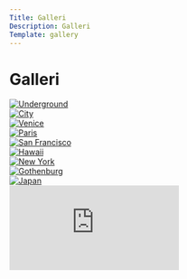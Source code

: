 ```yaml
---
Title: Galleri
Description: Galleri
Template: gallery
---
```


Galleri
=========

<div class="picture">
    <a href="%base_url%/image/gallery/img1.jpg" target="_blank" aria-label="Go to image of underground">
        <picture>
            <source media="(min-width: 668px)" srcset="%base_url%/image/gallery/img1.jpg?w=100%&crop-to-fit&area=0,0,34,0">
            <source media="(min-width: 376px)" srcset="%base_url%/image/gallery/img1.jpg">
            <img src="%base_url%/image/gallery/img1.jpg" alt="Underground">
        </picture>
    </a>
</div>

<div class="picture">
    <a href="%base_url%/image/gallery/img2.jpg" target="_blank" aria-label="Go to image of city">
        <picture>
            <source media="(min-width: 668px)" srcset="%base_url%/image/gallery/img2.jpg?w=100%&crop-to-fit&area=17,0,17,0">
            <source media="(min-width: 376px)" srcset="%base_url%/image/gallery/img2.jpg">
            <img src="%base_url%/image/gallery/img2.jpg" alt="City">
        </picture>
    </a>
</div>

<div class="picture">
    <a href="%base_url%/image/gallery/img3.jpg" target="_blank" aria-label="Go to image of Venice">
        <picture>
            <source media="(min-width: 668px)" srcset="%base_url%/image/gallery/img3.jpg?w=100%&crop-to-fit&area=17,0,17,0">
            <source media="(min-width: 376px)" srcset="%base_url%/image/gallery/img3.jpg">
            <img src="%base_url%/image/gallery/img3.jpg" alt="Venice">
        </picture>
    </a>
</div>

<div class="picture">
    <a href="%base_url%/image/gallery/img4.jpg" target="_blank" aria-label="Go to image of Paris">
        <picture>
            <source media="(min-width: 668px)" srcset="%base_url%/image/gallery/img4.jpg?w=100%&crop-to-fit&area=0,0,33,0">
            <source media="(min-width: 376px)" srcset="%base_url%/image/gallery/img4.jpg">
            <img src="%base_url%/image/gallery/img4.jpg" alt="Paris">
        </picture>
    </a>
</div>

<div class="picture">
    <a href="%base_url%/image/gallery/img5.jpg" target="_blank" aria-label="Go to image of San Francisco">
        <picture>
            <source media="(min-width: 668px)" srcset="%base_url%/image/gallery/img5.jpg?w=100%&crop-to-fit&area=15,0,10,0">
            <source media="(min-width: 376px)" srcset="%base_url%/image/gallery/img5.jpg">
            <img src="%base_url%/image/gallery/img5.jpg" alt="San Francisco">
        </picture>
    </a>
</div>

<div class="picture">
    <a href="%base_url%/image/gallery/img6.jpg" target="_blank" aria-label="Go to image of Hawaii">
        <picture>
            <source media="(min-width: 668px)" srcset="%base_url%/image/gallery/img6.jpg?w=100%&crop-to-fit&area=0,0,20,0">
            <source media="(min-width: 376px)" srcset="%base_url%/image/gallery/img6.jpg">
            <img src="%base_url%/image/gallery/img6.jpg" alt="Hawaii">
        </picture>
    </a>
</div>

<div class="picture">
    <a href="%base_url%/image/gallery/img7.jpg" target="_blank" aria-label="Go to image of New York">
        <picture>
            <source media="(min-width: 668px)" srcset="%base_url%/image/gallery/img7.jpg?w=100%&crop-to-fit&area=10,0,24,0">
            <source media="(min-width: 376px)" srcset="%base_url%/image/gallery/img7.jpg">
            <img src="%base_url%/image/gallery/img7.jpg" alt="New York">
        </picture>
    </a>
</div>

<div class="picture">
    <a href="%base_url%/image/gallery/img8.jpg" target="_blank" aria-label="Go to image of Gothenburg">
        <picture>
            <source media="(min-width: 668px)" srcset="%base_url%/image/gallery/img8.jpg?w=100%&crop-to-fit&area=10,0,10,0">
            <source media="(min-width: 376px)" srcset="%base_url%/image/gallery/img8.jpg">
            <img src="%base_url%/image/gallery/img8.jpg" alt="Gothenburg">
        </picture>
    </a>
</div>

<div class="picture">
    <a href="%base_url%/image/gallery/img9.jpg" target="_blank" aria-label="Go to image of Japan">
        <picture>
            <source media="(min-width: 668px)" srcset="%base_url%/image/gallery/img9.jpg?w=100%&crop-to-fit&area=25,0,8,0">
            <source media="(min-width: 376px)" srcset="%base_url%/image/gallery/img9.jpg">
            <img src="%base_url%/image/gallery/img9.jpg" alt="Japan">
        </picture>
    </a>
</div>

<div class="embed-container">
    <iframe src="https://www.youtube.com/embed/gCwjLPBqpa0" frameborder="0" allowfullscreen title="YouTube Video"></iframe>
</div>
